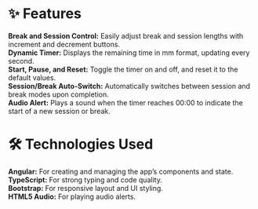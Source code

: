 # ✨ Features 
**Break and Session Control:** Easily adjust break and session lengths with increment and decrement buttons.<br>
**Dynamic Timer:** Displays the remaining time in mm format, updating every second.<br>
**Start, Pause, and Reset:** Toggle the timer on and off, and reset it to the default values.<br>
**Session/Break Auto-Switch:** Automatically switches between session and break modes upon completion.<br>
**Audio Alert:** Plays a sound when the timer reaches 00:00 to indicate the start of a new session or break.<br>

# 🛠️ Technologies Used
**Angular:** For creating and managing the app’s components and state.<br>
**TypeScript:** For strong typing and code quality.<br>
**Bootstrap:** For responsive layout and UI styling.<br>
**HTML5 Audio:** For playing audio alerts.<br>
